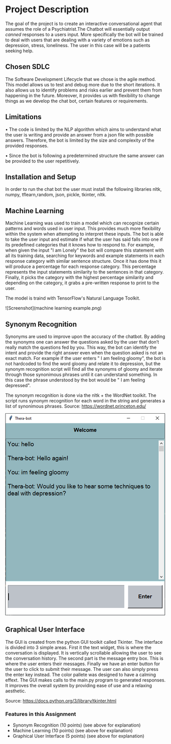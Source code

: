 # Project Description
The goal of the project is to create an interactive conversational agent that assumes the role of a Psychiatrist.The Chatbot will essentially output *canned* responses to a users input. More specifically the bot will be trained to deal with users that are dealing with a variety of emotions such as depression, stress, loneliness. The user in this case will be a patients seeking help. 

## Chosen SDLC
The Software Development Lifecycle that we chose is the agile method. This model allows us to test and debug more due to the short iterations. It also allows us to identify problems and risks earlier and prevent them from happening in the future. Moreover, it provides us with flexibility to change things as we develop the chat bot, certain features or requirements.

## Limitations

•	The code is limited by the NLP algorithm which aims to understand what the user is writing and provide an answer from a json file with possible answers. Therefore, the bot is limited by the size and complexity of the provided responses. 

•	Since the bot is following a predetermined structure the same answer can be provided to the user repetitively. 


## Installation and Setup 

In order to run the chat bot the user must install the following libraries nltk, numpy, tflearn,random, json, pickle, tkinter, nltk. 

## Machine Learning
Machine Learning was used to train a model which can recognize certain patterns and words used in user input. This provides much more flexibility within the system when attempting to interpret these inputs. The bot is able to take the user input and estimate if what the user has said falls into one if its predefined categories that it knows how to respond to. For example, when given the input "I am Lonely" the bot will compare this statement with all its training data, searching for keywords and example statements in each response category with similar sentence structure. Once it has done this it will produce a percentage for each response category. This percentage represents the input statements similarity to the sentences in that category. Finally, it picks the category with the highest percentage similarity and depending on the category, it grabs a pre-written response to print to the user.

The model is traind with TensorFlow's Natural Language Toolkit.

![Screenshot](machine learning example.png)

## Synonym Recognition
Synonyms are used to improve upon the accuracy of the chatbot. By adding the synonyms one can answer the questions asked by the user that don’t really match the questions fed by you. This way, the bot can identify the intent and provide the right answer even when the question asked is not an exact match. For example if the user enters " I am feeling gloomy", the bot is not hardcoded to find the word gloomy and relate it to depression, but the synonym recognition script will find all the synonyms of gloomy and iterate through those synonimous phrases until it can understand something. In this case the phrase understood by the bot would be " I am feeling depressed".

The synonym recognition is done via the nltk + the WordNet toolkit. The script runs synonym recognition for each word in the string and generates a list of synonimous phrases.
Source: https://wordnet.princeton.edu/

![Screenshot](synonymExample.png)

## Graphical User Interface
The GUI is created from the python GUI toolkit called Tkinter. The interface is divided into 3 simple areas. First it the text widget, this is where the conversation is displayed. It is vertically scrollable allowing the user to see the conversation history. The second part is the message entry box. This is where the user enters their messages. Finally we have an enter button for the user to click to submit their message. The user can also simply press the enter key instead. The color pallete was designed to have a calming effext. The GUI makes calls to the main.py program to generated responses. It improves the overall system by providing ease of use and a relaxing aesthetic. 

Source: https://docs.python.org/3/library/tkinter.html

### Features in this Assignment
* Synonym Recognition (10 points) (see above for explanation)
* Machine Learning (10 points) (see above for explanation)
* Graphical User Interface (5 points) (see above for explanation)
